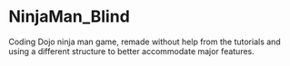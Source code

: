 # NinjaMan_Blind
Coding Dojo ninja man game, remade without help from the tutorials and using a different structure to better accommodate major features. 

